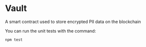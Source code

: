 # Vault

A smart contract used to store encrypted PII data on the blockchain

You can run the unit tests with the command:

```shell
npm test
```
